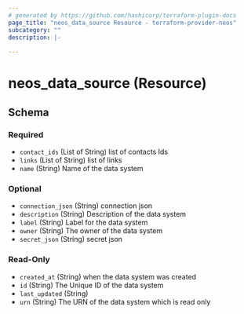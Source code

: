 ```yaml
---
# generated by https://github.com/hashicorp/terraform-plugin-docs
page_title: "neos_data_source Resource - terraform-provider-neos"
subcategory: ""
description: |-
  
---
```


# neos_data_source (Resource)





<!-- schema generated by tfplugindocs -->
## Schema

### Required

- `contact_ids` (List of String) list of contacts Ids
- `links` (List of String) list of links
- `name` (String) Name of the data system

### Optional

- `connection_json` (String) connection json
- `description` (String) Description of the data system
- `label` (String) Label for the data system
- `owner` (String) The owner of the data system
- `secret_json` (String) secret json

### Read-Only

- `created_at` (String) when the data system was created
- `id` (String) The Unique ID of the data system
- `last_updated` (String)
- `urn` (String) The URN of the data system which is read only
